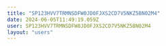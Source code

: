 ```yaml
---
title: "SP123HVV7TRMNSDFW0JD0FJXS2CD7V5NKZ5BN02M4"
date: 2024-06-05T11:49:19.059Z
user: SP123HVV7TRMNSDFW0JD0FJXS2CD7V5NKZ5BN02M4
layout: "users"
---
```

    